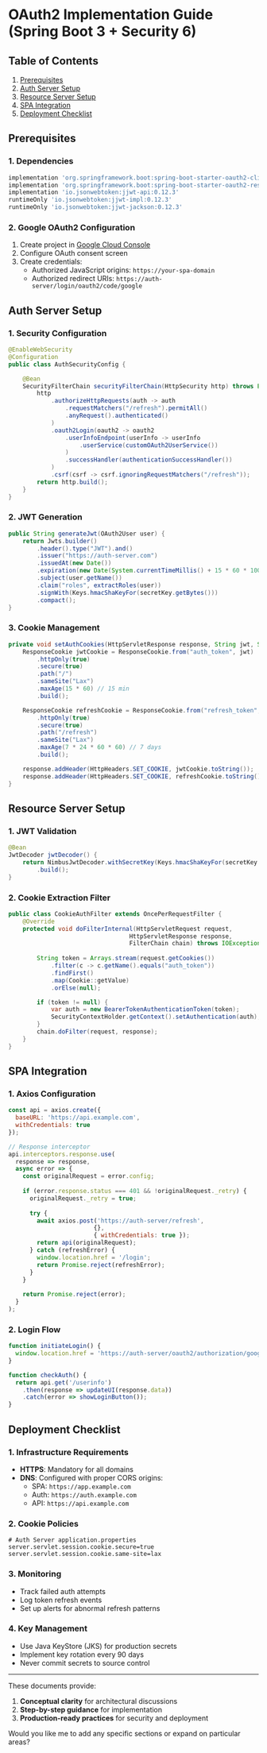 
# OAuth2 Implementation Guide (Spring Boot 3 + Security 6)

## Table of Contents
1. [Prerequisites](#prerequisites)
2. [Auth Server Setup](#auth-server-setup)
3. [Resource Server Setup](#resource-server-setup)
4. [SPA Integration](#spa-integration)
5. [Deployment Checklist](#deployment-checklist)

## Prerequisites

### 1. Dependencies
```gradle
implementation 'org.springframework.boot:spring-boot-starter-oauth2-client'
implementation 'org.springframework.boot:spring-boot-starter-oauth2-resource-server'
implementation 'io.jsonwebtoken:jjwt-api:0.12.3'
runtimeOnly 'io.jsonwebtoken:jjwt-impl:0.12.3'
runtimeOnly 'io.jsonwebtoken:jjwt-jackson:0.12.3'
```

### 2. Google OAuth2 Configuration
1. Create project in [Google Cloud Console](https://console.cloud.google.com/)
2. Configure OAuth consent screen
3. Create credentials:
   - Authorized JavaScript origins: `https://your-spa-domain`
   - Authorized redirect URIs: `https://auth-server/login/oauth2/code/google`

## Auth Server Setup

### 1. Security Configuration
```java
@EnableWebSecurity
@Configuration
public class AuthSecurityConfig {

    @Bean
    SecurityFilterChain securityFilterChain(HttpSecurity http) throws Exception {
        http
            .authorizeHttpRequests(auth -> auth
                .requestMatchers("/refresh").permitAll()
                .anyRequest().authenticated()
            )
            .oauth2Login(oauth2 -> oauth2
                .userInfoEndpoint(userInfo -> userInfo
                    .userService(customOAuth2UserService())
                )
                .successHandler(authenticationSuccessHandler())
            )
            .csrf(csrf -> csrf.ignoringRequestMatchers("/refresh"));
        return http.build();
    }
}
```

### 2. JWT Generation
```java
public String generateJwt(OAuth2User user) {
    return Jwts.builder()
        .header().type("JWT").and()
        .issuer("https://auth-server.com")
        .issuedAt(new Date())
        .expiration(new Date(System.currentTimeMillis() + 15 * 60 * 1000)) // 15 min
        .subject(user.getName())
        .claim("roles", extractRoles(user))
        .signWith(Keys.hmacShaKeyFor(secretKey.getBytes()))
        .compact();
}
```

### 3. Cookie Management
```java
private void setAuthCookies(HttpServletResponse response, String jwt, String refreshToken) {
    ResponseCookie jwtCookie = ResponseCookie.from("auth_token", jwt)
        .httpOnly(true)
        .secure(true)
        .path("/")
        .sameSite("Lax")
        .maxAge(15 * 60) // 15 min
        .build();

    ResponseCookie refreshCookie = ResponseCookie.from("refresh_token", refreshToken)
        .httpOnly(true)
        .secure(true)
        .path("/refresh")
        .sameSite("Lax")
        .maxAge(7 * 24 * 60 * 60) // 7 days
        .build();

    response.addHeader(HttpHeaders.SET_COOKIE, jwtCookie.toString());
    response.addHeader(HttpHeaders.SET_COOKIE, refreshCookie.toString());
}
```

## Resource Server Setup

### 1. JWT Validation
```java
@Bean
JwtDecoder jwtDecoder() {
    return NimbusJwtDecoder.withSecretKey(Keys.hmacShaKeyFor(secretKey.getBytes()))
        .build();
}
```

### 2. Cookie Extraction Filter
```java
public class CookieAuthFilter extends OncePerRequestFilter {
    @Override
    protected void doFilterInternal(HttpServletRequest request, 
                                  HttpServletResponse response,
                                  FilterChain chain) throws IOException, ServletException {
        
        String token = Arrays.stream(request.getCookies())
            .filter(c -> c.getName().equals("auth_token"))
            .findFirst()
            .map(Cookie::getValue)
            .orElse(null);

        if (token != null) {
            var auth = new BearerTokenAuthenticationToken(token);
            SecurityContextHolder.getContext().setAuthentication(auth);
        }
        chain.doFilter(request, response);
    }
}
```

## SPA Integration

### 1. Axios Configuration
```javascript
const api = axios.create({
  baseURL: 'https://api.example.com',
  withCredentials: true
});

// Response interceptor
api.interceptors.response.use(
  response => response,
  async error => {
    const originalRequest = error.config;
    
    if (error.response.status === 401 && !originalRequest._retry) {
      originalRequest._retry = true;
      
      try {
        await axios.post('https://auth-server/refresh', 
                        {}, 
                        { withCredentials: true });
        return api(originalRequest);
      } catch (refreshError) {
        window.location.href = '/login';
        return Promise.reject(refreshError);
      }
    }
    
    return Promise.reject(error);
  }
);
```

### 2. Login Flow
```javascript
function initiateLogin() {
  window.location.href = 'https://auth-server/oauth2/authorization/google';
}

function checkAuth() {
  return api.get('/userinfo')
    .then(response => updateUI(response.data))
    .catch(error => showLoginButton());
}
```

## Deployment Checklist

### 1. Infrastructure Requirements
- **HTTPS**: Mandatory for all domains
- **DNS**: Configured with proper CORS origins:
  - SPA: `https://app.example.com`
  - Auth: `https://auth.example.com`
  - API: `https://api.example.com`

### 2. Cookie Policies
```properties
# Auth Server application.properties
server.servlet.session.cookie.secure=true
server.servlet.session.cookie.same-site=lax
```

### 3. Monitoring
- Track failed auth attempts
- Log token refresh events
- Set up alerts for abnormal refresh patterns

### 4. Key Management
- Use Java KeyStore (JKS) for production secrets
- Implement key rotation every 90 days
- Never commit secrets to source control

---

These documents provide:
1. **Conceptual clarity** for architectural discussions
2. **Step-by-step guidance** for implementation
3. **Production-ready practices** for security and deployment

Would you like me to add any specific sections or expand on particular areas?